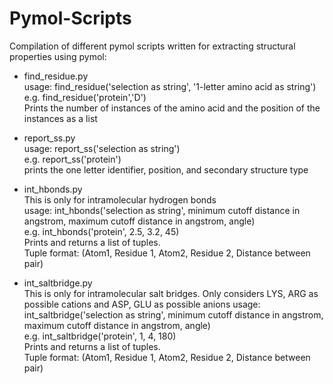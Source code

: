 # Pymol-Scripts
Compilation of different pymol scripts written for extracting structural properties using pymol:

-  find_residue.py  
   usage: find_residue('selection as string', '1-letter amino acid as string')  
   e.g. find_residue('protein','D')  
   Prints the number of instances of the amino acid and the position of the instances as a list

-  report_ss.py  
   usage: report_ss('selection as string')  
   e.g. report_ss('protein')  
   prints the one letter identifier, position, and secondary structure type

-  int_hbonds.py  
   This is only for intramolecular hydrogen bonds  
   usage: int_hbonds('selection as string', minimum cutoff distance in angstrom,       maximum cutoff distance in angstrom, angle)  
   e.g. int_hbonds('protein', 2.5, 3.2, 45)  
   Prints and returns a list of tuples.  
   Tuple format: (Atom1, Residue 1, Atom2, Residue 2, Distance between pair)
   
-  int_saltbridge.py  
   This is only for intramolecular salt bridges. Only considers LYS, ARG as possible cations and ASP, GLU as possible anions
   usage: int_saltbridge('selection as string', minimum cutoff distance in angstrom, maximum cutoff distance in angstrom, angle)  
   e.g. int_saltbridge('protein', 1, 4, 180)  
   Prints and returns a list of tuples.  
   Tuple format: (Atom1, Residue 1, Atom2, Residue 2, Distance between pair)

